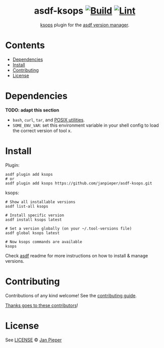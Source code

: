 <div align="center">

# asdf-ksops [![Build](https://github.com/janpieper/asdf-ksops/actions/workflows/build.yml/badge.svg)](https://github.com/janpieper/asdf-ksops/actions/workflows/build.yml) [![Lint](https://github.com/janpieper/asdf-ksops/actions/workflows/lint.yml/badge.svg)](https://github.com/janpieper/asdf-ksops/actions/workflows/lint.yml)

[ksops](https://github.com/janpieper/asdf-ksops) plugin for the [asdf version manager](https://asdf-vm.com).

</div>

# Contents

- [Dependencies](#dependencies)
- [Install](#install)
- [Contributing](#contributing)
- [License](#license)

# Dependencies

**TODO: adapt this section**

- `bash`, `curl`, `tar`, and [POSIX utilities](https://pubs.opengroup.org/onlinepubs/9699919799/idx/utilities.html).
- `SOME_ENV_VAR`: set this environment variable in your shell config to load the correct version of tool x.

# Install

Plugin:

```shell
asdf plugin add ksops
# or
asdf plugin add ksops https://github.com/janpieper/asdf-ksops.git
```

ksops:

```shell
# Show all installable versions
asdf list-all ksops

# Install specific version
asdf install ksops latest

# Set a version globally (on your ~/.tool-versions file)
asdf global ksops latest

# Now ksops commands are available
ksops
```

Check [asdf](https://github.com/asdf-vm/asdf) readme for more instructions on how to
install & manage versions.

# Contributing

Contributions of any kind welcome! See the [contributing guide](contributing.md).

[Thanks goes to these contributors](https://github.com/janpieper/asdf-ksops/graphs/contributors)!

# License

See [LICENSE](LICENSE) © [Jan Pieper](https://github.com/janpieper/)

